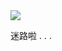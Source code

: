 <!--
 * @version: 1.0.0
 * @Date: 2019-09-26 16:49:32
 * @LastEditTime: 2019-09-26 18:11:52
 -->

<div class="loading">
    <div class="loading-content">
        <img src="http://q04qo52jx.bkt.clouddn.com/loading.gif"/>
        <p>迷路啦 . . . </p>
    </div>
</div>